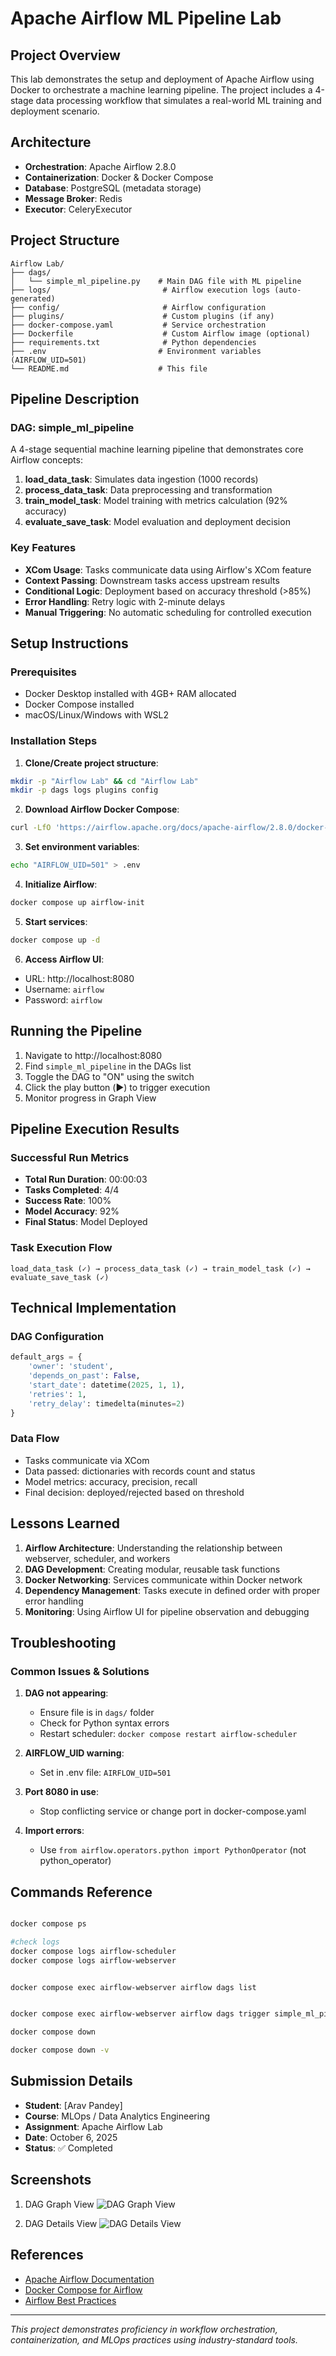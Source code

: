 # Apache Airflow ML Pipeline Lab

## Project Overview
This lab demonstrates the setup and deployment of Apache Airflow using Docker to orchestrate a machine learning pipeline. The project includes a 4-stage data processing workflow that simulates a real-world ML training and deployment scenario.

## Architecture
- **Orchestration**: Apache Airflow 2.8.0
- **Containerization**: Docker & Docker Compose
- **Database**: PostgreSQL (metadata storage)
- **Message Broker**: Redis
- **Executor**: CeleryExecutor

## Project Structure
```
Airflow Lab/
├── dags/
│   └── simple_ml_pipeline.py    # Main DAG file with ML pipeline
├── logs/                         # Airflow execution logs (auto-generated)
├── config/                       # Airflow configuration
├── plugins/                      # Custom plugins (if any)
├── docker-compose.yaml           # Service orchestration
├── Dockerfile                    # Custom Airflow image (optional)
├── requirements.txt              # Python dependencies
├── .env                         # Environment variables (AIRFLOW_UID=501)
└── README.md                    # This file
```

## Pipeline Description

### DAG: simple_ml_pipeline
A 4-stage sequential machine learning pipeline that demonstrates core Airflow concepts:

1. **load_data_task**: Simulates data ingestion (1000 records)
2. **process_data_task**: Data preprocessing and transformation
3. **train_model_task**: Model training with metrics calculation (92% accuracy)
4. **evaluate_save_task**: Model evaluation and deployment decision

### Key Features
- **XCom Usage**: Tasks communicate data using Airflow's XCom feature
- **Context Passing**: Downstream tasks access upstream results
- **Conditional Logic**: Deployment based on accuracy threshold (>85%)
- **Error Handling**: Retry logic with 2-minute delays
- **Manual Triggering**: No automatic scheduling for controlled execution

## Setup Instructions

### Prerequisites
- Docker Desktop installed with 4GB+ RAM allocated
- Docker Compose installed
- macOS/Linux/Windows with WSL2

### Installation Steps

1. **Clone/Create project structure**:
```bash
mkdir -p "Airflow Lab" && cd "Airflow Lab"
mkdir -p dags logs plugins config
```

2. **Download Airflow Docker Compose**:
```bash
curl -LfO 'https://airflow.apache.org/docs/apache-airflow/2.8.0/docker-compose.yaml'
```

3. **Set environment variables**:
```bash
echo "AIRFLOW_UID=501" > .env
```

4. **Initialize Airflow**:
```bash
docker compose up airflow-init
```

5. **Start services**:
```bash
docker compose up -d
```

6. **Access Airflow UI**:
- URL: http://localhost:8080
- Username: `airflow`
- Password: `airflow`

## Running the Pipeline

1. Navigate to http://localhost:8080
2. Find `simple_ml_pipeline` in the DAGs list
3. Toggle the DAG to "ON" using the switch
4. Click the play button (▶️) to trigger execution
5. Monitor progress in Graph View

## Pipeline Execution Results

### Successful Run Metrics
- **Total Run Duration**: 00:00:03
- **Tasks Completed**: 4/4
- **Success Rate**: 100%
- **Model Accuracy**: 92%
- **Final Status**: Model Deployed

### Task Execution Flow
```
load_data_task (✓) → process_data_task (✓) → train_model_task (✓) → evaluate_save_task (✓)
```

## Technical Implementation

### DAG Configuration
```python
default_args = {
    'owner': 'student',
    'depends_on_past': False,
    'start_date': datetime(2025, 1, 1),
    'retries': 1,
    'retry_delay': timedelta(minutes=2)
}
```

### Data Flow
- Tasks communicate via XCom
- Data passed: dictionaries with records count and status
- Model metrics: accuracy, precision, recall
- Final decision: deployed/rejected based on threshold

## Lessons Learned

1. **Airflow Architecture**: Understanding the relationship between webserver, scheduler, and workers
2. **DAG Development**: Creating modular, reusable task functions
3. **Docker Networking**: Services communicate within Docker network
4. **Dependency Management**: Tasks execute in defined order with proper error handling
5. **Monitoring**: Using Airflow UI for pipeline observation and debugging

## Troubleshooting

### Common Issues & Solutions

1. **DAG not appearing**:
   - Ensure file is in `dags/` folder
   - Check for Python syntax errors
   - Restart scheduler: `docker compose restart airflow-scheduler`

2. **AIRFLOW_UID warning**:
   - Set in .env file: `AIRFLOW_UID=501`

3. **Port 8080 in use**:
   - Stop conflicting service or change port in docker-compose.yaml

4. **Import errors**:
   - Use `from airflow.operators.python import PythonOperator` (not python_operator)

## Commands Reference

```bash

docker compose ps

#check logs
docker compose logs airflow-scheduler
docker compose logs airflow-webserver


docker compose exec airflow-webserver airflow dags list


docker compose exec airflow-webserver airflow dags trigger simple_ml_pipeline

docker compose down

docker compose down -v
```


## Submission Details

- **Student**: [Arav Pandey]
- **Course**: MLOps / Data Analytics Engineering
- **Assignment**: Apache Airflow Lab
- **Date**: October 6, 2025
- **Status**: ✅ Completed

## Screenshots

1. DAG Graph View 
![DAG Graph View](screenshots/dag_graph.png)

2. DAG Details View
![DAG Details View](screenshots/dag_details.png)

## References

- [Apache Airflow Documentation](https://airflow.apache.org/docs/)
- [Docker Compose for Airflow](https://airflow.apache.org/docs/apache-airflow/stable/howto/docker-compose/index.html)
- [Airflow Best Practices](https://airflow.apache.org/docs/apache-airflow/stable/best-practices.html)

---

*This project demonstrates proficiency in workflow orchestration, containerization, and MLOps practices using industry-standard tools.*